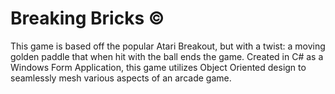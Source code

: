 # Breaking Bricks ©
This game is based off the popular Atari Breakout, but with a twist: a moving golden paddle that when hit with the ball ends the game. Created in C# as a Windows Form Application, this game utilizes Object Oriented design to seamlessly mesh various aspects of an arcade game. 
